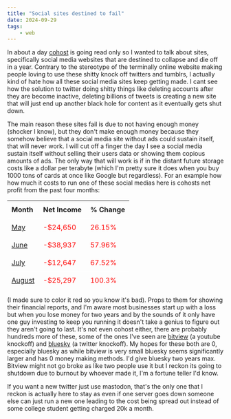 ```yaml
---
title: "Social sites destined to fail"
date: 2024-09-29
tags:
    - web
---
```


<style>
th, td {
  padding: 10px;
  border-bottom: 1px solid #ffffff;
  text-align: left;
}
</style>

In about a day [cohost](https://cohost.org/) is going read only so I wanted to talk about sites, specifically social media websites that are destined to collapse and die off in a year. Contrary to the stereotype of the terminally online website making people loving to use these shitty knock off twitters and tumblrs, I actually kind of hate how all these social media sites keep getting made. I cant see how the solution to twitter doing shitty things like deleting accounts after they are become inactive, deleting billions of tweets is creating a new site that will just end up another black hole for content as it eventually gets shut down.

The main reason these sites fail is due to not having enough money (shocker I know), but they don't make enough money because they somehow believe that a social media site without ads could sustain itself, that will never work. I will cut off a finger the day I see a social media sustain itself without selling their users data or showing them copious amounts of ads. The only way that will work is if in the distant future storage costs like a dollar per terabyte (which I'm pretty sure it does when you buy 1000 tons of cards at once like Google but regardless). For an example how how much it costs to run one of these social medias here is cohosts net profit from the past four months:

| Month                                                                | Net Income                                      | % Change                                   |
| ---------------------------------------------------------------------| ------------------------------------------------| ------------------------------------------ |
| [May](https://cohost.org/staff/post/6403911-may-2024-financial-u)    | <span style="color:red;">-$24,650</span>        | <span style="color:red;">26.15%</span>     |
| [June](https://cohost.org/staff/post/7045283-june-2024-financial)    | <span style="color:red;">-$38,937</span>        | <span style="color:red;">57.96%</span>     |
| [July](https://cohost.org/staff/post/7356939-july-2024-financial)    | <span style="color:red;">-$12,647</span>        | <span style="color:red;">67.52%</span>     |
| [August](https://cohost.org/staff/post/7611443-cohost-to-shut-down)  | <span style="color:red;">-$25,297</span>        | <span style="color:red;">100.3%</span>     |

(I made sure to color it red so you know it's bad). Props to them for showing their financial reports, and I'm aware most businesses start up with a loss but when you lose money for two years and by the sounds of it only have one guy investing to keep you running it doesn't take a genius to figure out they aren't going to last. It's not even cohost either, there are probably hundreds more of these, some of the ones I've seen are [bitview](https://www.bitview.net/) (a youtube knockoff) and [bluesky](https://bsky.app/) (a twitter knockoff). My hopes for these both are 0, especially bluesky as while bitview is very small bluesky seems significantly larger and has 0 money making methods. I'd give bluesky two years max. Bitview might not go broke as like two people use it but I reckon its going to shutdown due to burnout by whoever made it, I'm a fortune teller I'd know.

If you want a new twitter just use mastodon, that's the only one that I reckon is actually here to stay as even if one server goes down someone else can just run a new one leading to the cost being spread out instead of some college student getting charged 20k a month.